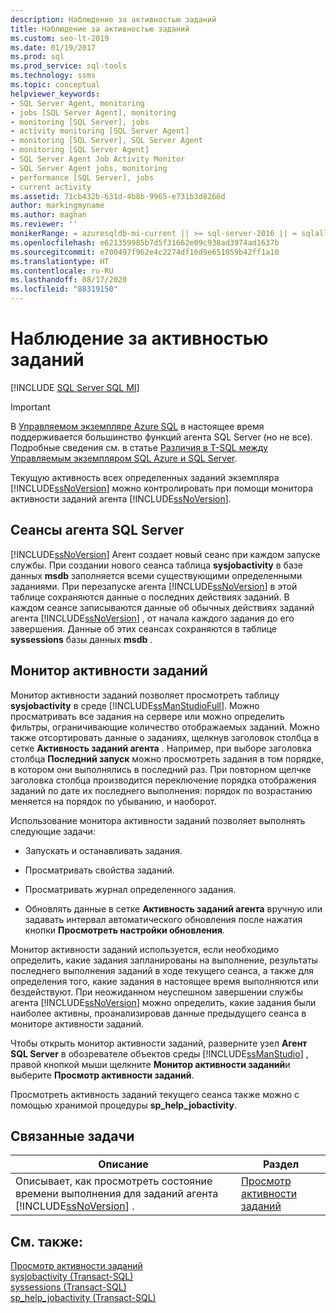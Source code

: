 ```yaml
---
description: Наблюдение за активностью заданий
title: Наблюдение за активностью заданий
ms.custom: seo-lt-2019
ms.date: 01/19/2017
ms.prod: sql
ms.prod_service: sql-tools
ms.technology: ssms
ms.topic: conceptual
helpviewer_keywords:
- SQL Server Agent, monitoring
- jobs [SQL Server Agent], monitoring
- monitoring [SQL Server], jobs
- activity monitoring [SQL Server Agent]
- monitoring [SQL Server], SQL Server Agent
- monitoring [SQL Server Agent]
- SQL Server Agent Job Activity Monitor
- SQL Server Agent jobs, monitoring
- performance [SQL Server], jobs
- current activity
ms.assetid: 71cb432b-631d-4b8b-9965-e731b3d8266d
author: markingmyname
ms.author: maghan
ms.reviewer: ''
monikerRange: = azuresqldb-mi-current || >= sql-server-2016 || = sqlallproducts-allversions
ms.openlocfilehash: e621359985b7d5f31662e09c938ad3974ad1637b
ms.sourcegitcommit: e700497f962e4c2274df16d9e651059b42ff1a10
ms.translationtype: HT
ms.contentlocale: ru-RU
ms.lasthandoff: 08/17/2020
ms.locfileid: "88319150"
---
```

# <a name="monitor-job-activity"></a>Наблюдение за активностью заданий
[!INCLUDE [SQL Server SQL MI](../../includes/applies-to-version/sql-asdbmi.md)]

> [!IMPORTANT]  
> В [Управляемом экземпляре Azure SQL](https://docs.microsoft.com/azure/sql-database/sql-database-managed-instance) в настоящее время поддерживается большинство функций агента SQL Server (но не все). Подробные сведения см. в статье [Различия в T-SQL между Управляемым экземпляром SQL Azure и SQL Server](https://docs.microsoft.com/azure/sql-database/sql-database-managed-instance-transact-sql-information#sql-server-agent).

Текущую активность всех определенных заданий экземпляра [!INCLUDE[ssNoVersion](../../includes/ssnoversion-md.md)] можно контролировать при помощи монитора активности заданий агента [!INCLUDE[ssNoVersion](../../includes/ssnoversion-md.md)].  
  
## <a name="sql-server-agent-sessions"></a>Сеансы агента SQL Server  
[!INCLUDE[ssNoVersion](../../includes/ssnoversion-md.md)] Агент создает новый сеанс при каждом запуске службы. При создании нового сеанса таблица **sysjobactivity** в базе данных **msdb** заполняется всеми существующими определенными заданиями. При перезапуске агента [!INCLUDE[ssNoVersion](../../includes/ssnoversion-md.md)] в этой таблице сохраняются данные о последних действиях заданий. В каждом сеансе записываются данные об обычных действиях заданий агента [!INCLUDE[ssNoVersion](../../includes/ssnoversion-md.md)] , от начала каждого задания до его завершения. Данные об этих сеансах сохраняются в таблице **syssessions** базы данных **msdb** .  
  
## <a name="job-activity-monitor"></a>Монитор активности заданий  
Монитор активности заданий позволяет просмотреть таблицу **sysjobactivity** в среде [!INCLUDE[ssManStudioFull](../../includes/ssmanstudiofull-md.md)]. Можно просматривать все задания на сервере или можно определить фильтры, ограничивающие количество отображаемых заданий. Можно также отсортировать данные о заданиях, щелкнув заголовок столбца в сетке **Активность заданий агента** . Например, при выборе заголовка столбца **Последний запуск** можно просмотреть задания в том порядке, в котором они выполнялись в последний раз. При повторном щелчке заголовка столбца производится переключение порядка отображения заданий по дате их последнего выполнения: порядок по возрастанию меняется на порядок по убыванию, и наоборот.  
  
Использование монитора активности заданий позволяет выполнять следующие задачи:  
  
-   Запускать и останавливать задания.  
  
-   Просматривать свойства заданий.  
  
-   Просматривать журнал определенного задания.  
  
-   Обновлять данные в сетке **Активность заданий агента** вручную или задавать интервал автоматического обновления после нажатия кнопки **Просмотреть настройки обновления**.  
  
Монитор активности заданий используется, если необходимо определить, какие задания запланированы на выполнение, результаты последнего выполнения заданий в ходе текущего сеанса, а также для определения того, какие задания в настоящее время выполняются или бездействуют. При неожиданном неуспешном завершении службы агента [!INCLUDE[ssNoVersion](../../includes/ssnoversion-md.md)] можно определить, какие задания были наиболее активны, проанализировав данные предыдущего сеанса в мониторе активности заданий.  
  
Чтобы открыть монитор активности заданий, разверните узел **Агент SQL Server** в обозревателе объектов среды [!INCLUDE[ssManStudio](../../includes/ssmanstudio-md.md)] , правой кнопкой мыши щелкните **Монитор активности заданий**и выберите **Просмотр активности заданий**.  
  
Просмотреть активность заданий текущего сеанса также можно с помощью хранимой процедуры **sp_help_jobactivity**.  
  
## <a name="related-tasks"></a>Связанные задачи  
  
|Описание|Раздел|  
|-|-|   
|Описывает, как просмотреть состояние времени выполнения для заданий агента [!INCLUDE[ssNoVersion](../../includes/ssnoversion-md.md)] .|[Просмотр активности заданий](../../ssms/agent/view-job-activity.md)|  
  
## <a name="see-also"></a>См. также:  
[Просмотр активности заданий](../../ssms/agent/view-job-activity.md)  
[sysjobactivity (Transact-SQL)](https://msdn.microsoft.com/fd17cac9-5d1f-4b44-b2dc-ee9346d8bf1e)  
[syssessions (Transact-SQL)](https://msdn.microsoft.com/187819b6-c7f4-4a26-b74c-0a89e96695cf)  
[sp_help_jobactivity (Transact-SQL)](https://msdn.microsoft.com/d344864f-b4d3-46b1-8933-b81dec71f511)  
  
